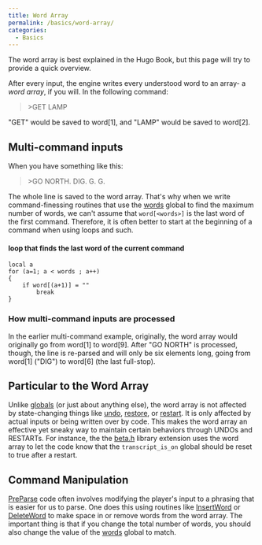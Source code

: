 ```yaml
---
title: Word Array
permalink: /basics/word-array/
categories: 
  - Basics
---
```


The word array is best explained in the Hugo Book, but this page will
try to provide a quick overview.

After every input, the engine writes every understood word to an array-
a *word array*, if you will. In the following command:

>&gt;GET LAMP

"GET" would be saved to word\[1\], and "LAMP" would be saved to word\[2\].

## Multi-command inputs

When you have something like this:

>&gt;GO NORTH. DIG. G. G.

The whole line is saved to the word array. That's why when we write
command-finessing routines that use the [words](words) global
to find the maximum number of words, we can't assume that
`word[<words>]` is the last word of the first command. Therefore, it
is often better to start at the beginning of a command when using loops
and such.

#### loop that finds the last word of the current command

    local a
    for (a=1; a < words ; a++)
    {
        if word[(a+1)] = ""
            break
    }

### How multi-command inputs are processed

In the earlier multi-command example, originally, the word array would
originally go from word\[1\] to word\[9\]. After "GO NORTH" is
processed, though, the line is re-parsed and will only be six elements
long, going from word\[1\] ("DIG") to word\[6\] (the last full-stop).

## Particular to the Word Array

Unlike [globals](globals) (or just about anything else), the
word array is not affected by state-changing things like
[undo](undo), [restore](restore), or
[restart](restart). It is only affected by actual inputs or
being written over by code. This makes the word array an effective yet
sneaky way to maintain certain behaviors through UNDOs and RESTARTs. For
instance, the the [beta.h](beta.h) library extension uses the
word array to let the code know that the `transcript_is_on` global
should be reset to true after a restart.

## Command Manipulation

[PreParse](PreParse) code often involves modifying the
player's input to a phrasing that is easier for us to parse. One does
this using routines like [InsertWord](InsertWord) or
[DeleteWord](DeleteWord) to make space in or remove words
from the word array. The important thing is that if you change the total
number of words, you should also change the value of the
[words](words) global to match.
